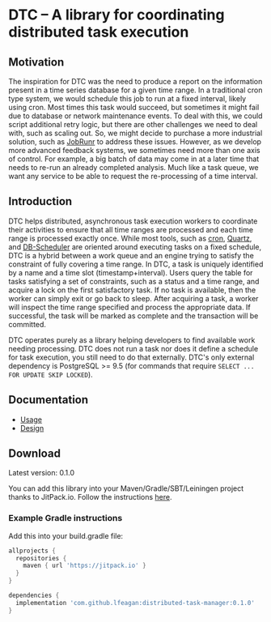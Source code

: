 # DTC – A library for coordinating distributed task execution

## Motivation
The inspiration for DTC was the need to produce a report on the information present in a time series database for a given time range. In a traditional cron type system, we would schedule this job to run at a fixed interval, likely using cron. Most times this task would succeed, but sometimes it might fail due to database or network maintenance events. To deal with this, we could script additional retry logic, but there are other challenges we need to deal with, such as scaling out. So, we might decide to purchase a more industrial solution, such as [JobRunr](https://www.jobrunr.io/en/) to address these issues. However, as we develop more advanced feedback systems, we sometimes need more than one axis of control. For example, a big batch of data may come in at a later time that needs to re-run an already completed analysis. Much like a task queue, we want any service to be able to request the re-processing of a time interval.

## Introduction
DTC helps distributed, asynchronous task execution workers to coordinate their activities to ensure that all time ranges are processed and each time range is processed exactly once. While most tools, such as [cron](https://kubernetes.io/docs/concepts/workloads/controllers/cron-jobs/), [Quartz](http://www.quartz-scheduler.org/), and [DB-Scheduler](https://github.com/kagkarlsson/db-scheduler) are oriented around executing tasks on a fixed schedule, DTC is a hybrid between a work queue and an engine trying to satisfy the constraint of fully covering a time range. In DTC, a task is uniquely identified by a name and a time slot (timestamp+interval). Users query the table for tasks satisfying a set of constraints, such as a status and a time range, and acquire a lock on the first satisfactory task. If no task is available, then the worker can simply exit or go back to sleep. After acquiring a task, a worker will inspect the time range specified and process the appropriate data. If successful, the task will be marked as complete and the transaction will be committed.

DTC operates purely as a library helping developers to find available work needing processing. DTC does not run a task nor does it define a schedule for task execution, you still need to do that externally. DTC's only external dependency is PostgreSQL >= 9.5 (for commands that require `SELECT ... FOR UPDATE SKIP LOCKED`).

## Documentation
- [Usage](docs/USAGE.md)
- [Design](docs/DESIGN.md)

## Download
Latest version: 0.1.0

You can add this library into your Maven/Gradle/SBT/Leiningen project thanks to JitPack.io. Follow the instructions [here](https://jitpack.io/#lfeagan/distributed-task-manager).

### Example Gradle instructions

Add this into your build.gradle file:

```groovy
allprojects {
  repositories {
    maven { url 'https://jitpack.io' }
  }
}

dependencies {
  implementation 'com.github.lfeagan:distributed-task-manager:0.1.0'
}
```





